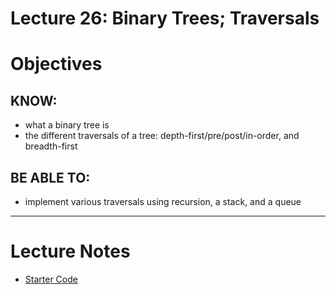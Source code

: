 # Lecture 26: Binary Trees; Traversals

# Objectives

## KNOW:
- what a binary tree is
- the different traversals of a tree: depth-first/pre/post/in-order, and breadth-first
  
## BE ABLE TO:
- implement various traversals using recursion, a stack, and a queue

---
# Lecture Notes

- [Starter Code](lec260-bin-tree.zip)

